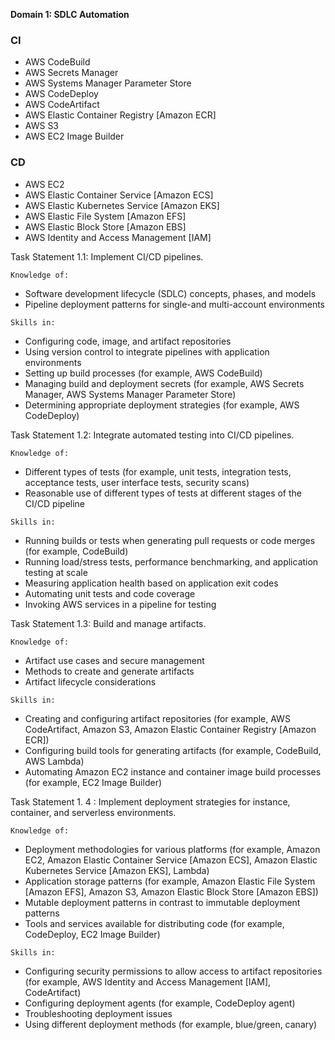 **Domain 1: SDLC Automation**

### CI

- AWS CodeBuild
- AWS Secrets Manager
- AWS Systems Manager Parameter Store
- AWS CodeDeploy
- AWS CodeArtifact
- AWS Elastic Container Registry [Amazon ECR]
- AWS S3
- AWS EC2 Image Builder

### CD

- AWS EC2
- AWS Elastic Container Service [Amazon ECS]
- AWS Elastic Kubernetes Service [Amazon EKS]
- AWS Elastic File System [Amazon EFS]
- AWS Elastic Block Store [Amazon EBS]
- AWS Identity and Access Management [IAM]

Task Statement 1.1: Implement CI/CD pipelines.

```
Knowledge of:
```

- Software development lifecycle (SDLC) concepts, phases, and models
- Pipeline deployment patterns for single-and multi-account environments

```
Skills in:
```

- Configuring code, image, and artifact repositories
- Using version control to integrate pipelines with application environments
- Setting up build processes (for example, AWS CodeBuild)
- Managing build and deployment secrets (for example, AWS Secrets
  Manager, AWS Systems Manager Parameter Store)
- Determining appropriate deployment strategies (for example, AWS
  CodeDeploy)

Task Statement 1.2: Integrate automated testing into CI/CD pipelines.

```
Knowledge of:
```

- Different types of tests (for example, unit tests, integration tests,
  acceptance tests, user interface tests, security scans)
- Reasonable use of different types of tests at different stages of the CI/CD
  pipeline

```
Skills in:
```

- Running builds or tests when generating pull requests or code merges (for
  example, CodeBuild)
- Running load/stress tests, performance benchmarking, and application
  testing at scale
- Measuring application health based on application exit codes
- Automating unit tests and code coverage
- Invoking AWS services in a pipeline for testing

Task Statement 1.3: Build and manage artifacts.

```
Knowledge of:
```

- Artifact use cases and secure management
- Methods to create and generate artifacts
- Artifact lifecycle considerations

```
Skills in:
```

- Creating and configuring artifact repositories (for example, AWS
  CodeArtifact, Amazon S3, Amazon Elastic Container Registry [Amazon ECR])
- Configuring build tools for generating artifacts (for example, CodeBuild,
  AWS Lambda)
- Automating Amazon EC2 instance and container image build processes (for
  example, EC2 Image Builder)

Task Statement 1. 4 : Implement deployment strategies for instance, container, and
serverless environments.

```
Knowledge of:
```

- Deployment methodologies for various platforms (for example, Amazon
  EC2, Amazon Elastic Container Service [Amazon ECS], Amazon Elastic
  Kubernetes Service [Amazon EKS], Lambda)
- Application storage patterns (for example, Amazon Elastic File System
  [Amazon EFS], Amazon S3, Amazon Elastic Block Store [Amazon EBS])
- Mutable deployment patterns in contrast to immutable deployment
  patterns
- Tools and services available for distributing code (for example, CodeDeploy,
  EC2 Image Builder)

```
Skills in:
```

- Configuring security permissions to allow access to artifact repositories (for
  example, AWS Identity and Access Management [IAM], CodeArtifact)
- Configuring deployment agents (for example, CodeDeploy agent)
- Troubleshooting deployment issues
- Using different deployment methods (for example, blue/green, canary)
